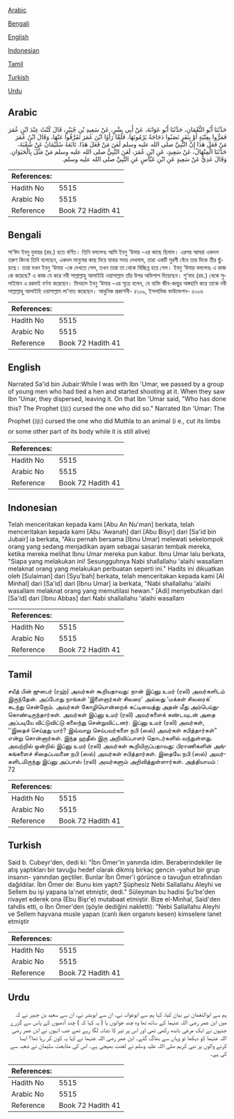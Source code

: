 [Arabic](#arabic)

[Bengali](#bengali)

[English](#english)

[Indonesian](#indonesian)

[Tamil](#tamil)

[Turkish](#turkish)

[Urdu](#urdu)

## Arabic


<div dir="rtl" lang="ar" style={{fontSize:'larger',backgroundColor:'#f8f9fa',padding:20}}>
حَدَّثَنَا أَبُو النُّعْمَانِ، حَدَّثَنَا أَبُو عَوَانَةَ، عَنْ أَبِي بِشْرٍ، عَنْ سَعِيدِ بْنِ جُبَيْرٍ، قَالَ كُنْتُ عِنْدَ ابْنِ عُمَرَ فَمَرُّوا بِفِتْيَةٍ أَوْ بِنَفَرٍ نَصَبُوا دَجَاجَةً يَرْمُونَهَا، فَلَمَّا رَأَوُا ابْنَ عُمَرَ تَفَرَّقُوا عَنْهَا، وَقَالَ ابْنُ عُمَرَ مَنْ فَعَلَ هَذَا إِنَّ النَّبِيَّ صلى الله عليه وسلم لَعَنَ مَنْ فَعَلَ هَذَا‏.‏ تَابَعَهُ سُلَيْمَانُ عَنْ شُعْبَةَ، حَدَّثَنَا الْمِنْهَالُ، عَنْ سَعِيدٍ، عَنِ ابْنِ عُمَرَ، لَعَنَ النَّبِيُّ صلى الله عليه وسلم مَنْ مَثَّلَ بِالْحَيَوَانِ‏.‏ وَقَالَ عَدِيٌّ عَنْ سَعِيدٍ عَنِ ابْنِ عَبَّاسٍ عَنِ النَّبِيِّ صلى الله عليه وسلم‏.‏
</div>
<div style={{backgroundColor:'#f8f9fa',padding:20, marginBottom: 10}}><table> <thead> <tr> <th>References:</th> <th></th> </tr> </thead> <tbody><tr><td>Hadith No</td><td>5515</td></tr><tr><td>Arabic No</td><td>5515</td></tr><tr><td>Reference</td><td>Book 72 Hadith 41</td></tr></tbody></table></div>

## Bengali


<div dir="ltr" lang="bn" style={{fontSize:'larger',backgroundColor:'#f8f9fa',padding:20}}>
সা‘ঈদ ইবনু যুবায়র (রহ.) হতে বর্ণিত। তিনি বললেনঃ আমি ইবনু ‘উমার -এর কাছে ছিলাম। এরপর আমরা একদল তরুণ কিংবা তিনি বলেছেন, একদল মানুষের কাছ দিয়ে যাবার সময় দেখলাম, তারা একটি মুরগী বেঁধে তার দিকে তীর ছুঁড়ছে। তারা যখন ইবনু ‘উমার -কে দেখতে পেল, তখন তারা তা থেকে বিচ্ছিন্ন হয়ে গেল। ইবনু ‘উমার বললেনঃ এ কাজ কে করেছে? এ কাজ যে করে নবী সাল্লাল্লাহু আলাইহি ওয়াসাল্লাম তাঁর উপর অভিশাপ দিয়েছেন। শু‘বাহ (রহ.) থেকে সুলাইমান এ রকমই বর্ণনা করেছেন। মিনহাল ইবনু ‘উমার -এর সূত্রে বলেন, যে ব্যক্তি জীব-জন্তুর অঙ্গহানি করে তাকে নবী সাল্লাল্লাহু আলাইহি ওয়াসাল্লাম লা‘নাত করেছেন। আধুনিক প্রকাশনী- ৫১০৯, ইসলামিক ফাউন্ডেশন- ৫০০৬
</div>
<div style={{backgroundColor:'#f8f9fa',padding:20, marginBottom: 10}}><table> <thead> <tr> <th>References:</th> <th></th> </tr> </thead> <tbody><tr><td>Hadith No</td><td>5515</td></tr><tr><td>Arabic No</td><td>5515</td></tr><tr><td>Reference</td><td>Book 72 Hadith 41</td></tr></tbody></table></div>

## English


<div dir="ltr" lang="en" style={{fontSize:'larger',backgroundColor:'#f8f9fa',padding:20}}>
Narrated Sa'id bin Jubair:While I was with Ibn 'Umar, we passed by a group of young men who had tied a hen and started shooting at it. When they saw Ibn 'Umar, they dispersed, leaving it. On that Ibn 'Umar said, "Who has done this? The Prophet (ﷺ) cursed the one who did so." Narrated Ibn 'Umar: The Prophet (ﷺ) cursed the one who did Muthla to an animal (i e., cut its limbs or some other part of its body while it is still alive)
</div>
<div style={{backgroundColor:'#f8f9fa',padding:20, marginBottom: 10}}><table> <thead> <tr> <th>References:</th> <th></th> </tr> </thead> <tbody><tr><td>Hadith No</td><td>5515</td></tr><tr><td>Arabic No</td><td>5515</td></tr><tr><td>Reference</td><td>Book 72 Hadith 41</td></tr></tbody></table></div>

## Indonesian


<div dir="ltr" lang="id" style={{fontSize:'larger',backgroundColor:'#f8f9fa',padding:20}}>
Telah menceritakan kepada kami [Abu An Nu'man] berkata, telah menceritakan kepada kami [Abu 'Awanah] dari [Abu Bisyr] dari [Sa'id bin Jubair] ia berkata, "Aku pernah bersama [Ibnu Umar] melewati sekelompok orang yang sedang menjadikan ayam sebagai sasaran tembak mereka, ketika mereka melihat Ibnu Umar mereka pun kabur. Ibnu Umar lalu berkata, "Siapa yang melakukan ini! Sesungguhnya Nabi shallallahu 'alaihi wasallam melaknat orang yang melakukan perbuatan seperti ini." Hadits ini dikuatkan oleh [Sulaiman] dari [Syu'bah] berkata, telah menceritakan kepada kami [Al Minhal] dari [Sa'id] dari [Ibnu Umar] ia berkata, "Nabi shallallahu 'alaihi wasallam melaknat orang yang memutilasi hewan." [Adi] menyebutkan dari [Sa'id] dari [Ibnu Abbas] dari Nabi shallallahu 'alaihi wasallam
</div>
<div style={{backgroundColor:'#f8f9fa',padding:20, marginBottom: 10}}><table> <thead> <tr> <th>References:</th> <th></th> </tr> </thead> <tbody><tr><td>Hadith No</td><td>5515</td></tr><tr><td>Arabic No</td><td>5515</td></tr><tr><td>Reference</td><td>Book 72 Hadith 41</td></tr></tbody></table></div>

## Tamil


<div dir="ltr" lang="ta" style={{fontSize:'larger',backgroundColor:'#f8f9fa',padding:20}}>
சயீத் பின் ஜுபைர் (ரஹ்) அவர்கள் கூறியதாவது: நான் இப்னு உமர் (ரலி) அவர்களிடம் இருந்தேன். அப்போது நாங்கள் ‘இளைஞர்கள் சிலரை’ அல்லது ‘மக்கள் சிலரைக்’ கடந்து சென்றோம். அவர்கள் கோழியொன்றைக் கட்டிவைத்து அதன் மீது அம்பெய்துகொண்டிருந்தார்கள். அவர்கள் இப்னு உமர் (ரலி) அவர்களைக் கண்டவுடன் அதை அப்படியே விட்டுவிட்டு கலைந்து சென்றுவிட்டனர். இப்னு உமர் (ரலி) அவர்கள், ‘‘இதைச் செய்தது யார்? இவ்வாறு செய்பவர்களை நபி (ஸல்) அவர்கள் சபித்தார்கள்” என்று சொன்னார்கள். இந்த ஹதீஸ் இரு அறிவிப்பாளர் தொடர்களில் வந்துள்ளது. அவற்றில் ஒன்றில் இப்னு உமர் (ரலி) அவர்கள் கூறியிருப்பதாவது: பிராணிகளின் அங்கங்களைச் சிதைப்பவனை நபி (ஸல்) அவர்கள் சபித்தார்கள். இதையே நபி (ஸல்) அவர்களிடமிருந்து இப்னு அப்பாஸ் (ரலி) அவர்களும் அறிவித்துள்ளார்கள். அத்தியாயம் : 72
</div>
<div style={{backgroundColor:'#f8f9fa',padding:20, marginBottom: 10}}><table> <thead> <tr> <th>References:</th> <th></th> </tr> </thead> <tbody><tr><td>Hadith No</td><td>5515</td></tr><tr><td>Arabic No</td><td>5515</td></tr><tr><td>Reference</td><td>Book 72 Hadith 41</td></tr></tbody></table></div>

## Turkish


<div dir="ltr" lang="tr" style={{fontSize:'larger',backgroundColor:'#f8f9fa',padding:20}}>
Said b. Cubeyr'den, dedi ki: "İbn Ömer'in yanında idim. Beraberindekiler ile atış yaptıkları bir tavuğu hedef olarak dikmiş birkaç gencin -yahut bir grup insanın- yanından geçtiler. Bunlar İbn Ömer'i görünce o tavuğun etrafından dağıldılar. İbn Ömer de: Bunu kim yaptı? Şüphesiz Nebi Sallallahu Aleyhi ve Sellem bu işi yapana la'net etmiştir, dedi." Süleyman bu hadisi Şu'be'den rivayet ederek ona (Ebu Bişr'e) mutabaat etmiştir. Bize el-Minhal, Said'den tahdis etti, o İbn Ömer'den (şöyle dediğini nakletti): "Nebi Sallallahu Aleyhi ve Sellem hayvana musle yapan (canlı iken organını kesen) kimselere lanet etmiştir
</div>
<div style={{backgroundColor:'#f8f9fa',padding:20, marginBottom: 10}}><table> <thead> <tr> <th>References:</th> <th></th> </tr> </thead> <tbody><tr><td>Hadith No</td><td>5515</td></tr><tr><td>Arabic No</td><td>5515</td></tr><tr><td>Reference</td><td>Book 72 Hadith 41</td></tr></tbody></table></div>

## Urdu


<div dir="rtl" lang="ur" style={{fontSize:'larger',backgroundColor:'#f8f9fa',padding:20}}>
ہم سے ابوالنعمان نے بیان کیا، کہا ہم سے ابوعوانہ نے، ان سے ابوبشر نے، ان سے سعید بن جبیر نے کہ میں ابن عمر رضی اللہ عنہما کے ساتھ تھا وہ چند جوانوں یا ( یہ کہا کہ ) چند آدمیوں کے پاس سے گزرے جنہوں نے ایک مرغی باندھ رکھی تھی اور اس پر تیر کا نشانہ لگا رہے تھے جب انہوں نے ابن عمر رضی اللہ عنہما کو دیکھا تو وہاں سے بھاگ گئے۔ ابن عمر رضی اللہ عنہما نے کہا یہ کون کر رہا تھا؟ ایسا کرنے والوں پر نبی کریم صلی اللہ علیہ وسلم نے لعنت بھیجی ہے۔ اس کی متابعت سلیمان نے شعبہ سے کی ہے۔
</div>
<div style={{backgroundColor:'#f8f9fa',padding:20, marginBottom: 10}}><table> <thead> <tr> <th>References:</th> <th></th> </tr> </thead> <tbody><tr><td>Hadith No</td><td>5515</td></tr><tr><td>Arabic No</td><td>5515</td></tr><tr><td>Reference</td><td>Book 72 Hadith 41</td></tr></tbody></table></div>